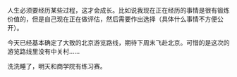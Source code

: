 人生必须要经历某些过程，这才会成长。比如说我现在正在经历的事情是很有锻炼价值的，但是自己现在正在做评估，然后需要作出选择（具体什么事情不方便公开）。

今天已经基本确定了大致的北京游览路线，期待下周末飞赴北京。可惜的是这次的游览路线里没有中关村……

洗洗睡了，明天和商学院有练习赛。
